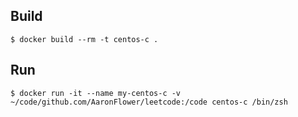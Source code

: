 ## Build

```
$ docker build --rm -t centos-c .
```


## Run

```
$ docker run -it --name my-centos-c -v ~/code/github.com/AaronFlower/leetcode:/code centos-c /bin/zsh

```
